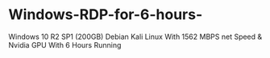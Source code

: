# Windows-RDP-for-6-hours-
Windows 10 R2 SP1 (200GB)
Debian Kali Linux With 1562 MBPS net Speed & Nvidia GPU With 6 Hours Running
